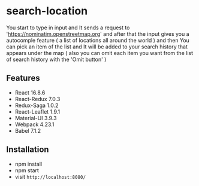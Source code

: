 # search-location

You start to type in input and It sends a request to 'https://nominatim.openstreetmap.org' and after that the input gives you a autocomple feature ( a list of locations all around the world ) and then You can pick an item of the list and It will be added to your search history that appears under the map ( also you can omit each item you want from the list of search history with the 'Omit button' )

## Features

- React 16.8.6
- React-Redux 7.0.3
- Redux-Saga 1.0.2
- React-Leaflet 1.9.1
- Material-UI 3.9.3
- Webpack 4.23.1
- Babel 7.1.2

## Installation

- npm install
- npm start
- visit `http://localhost:8080/`
